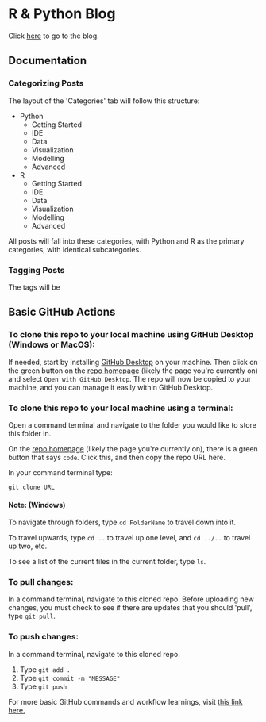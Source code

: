 # R & Python Blog

Click [here](https://csc-ubc-okanagan.github.io/R-Python-Blog/) to go to the blog.

## Documentation 

### Categorizing Posts

The layout of the 'Categories' tab will follow this structure:

- Python
    - Getting Started
    - IDE
    - Data
    - Visualization
    - Modelling
    - Advanced
- R
    - Getting Started
    - IDE
    - Data
    - Visualization
    - Modelling
    - Advanced

All posts will fall into these categories, with Python and R as the primary categories, with identical subcategories. 

### Tagging Posts

The tags will be 

## Basic GitHub Actions

### To clone this repo to your local machine using GitHub Desktop (Windows or MacOS):

If needed, start by installing [GitHub Desktop](https://desktop.github.com/) on your machine. Then click on the green button on the [repo homepage](https://github.com/csc-ubc-okanagan/R-Python-Blog) (likely the page you're currently on) and select `Open with GitHub Desktop`. The repo will now be copied to your machine, and you can manage it easily within GitHub Desktop.


### To clone this repo to your local machine using a terminal:

Open a command terminal and navigate to the folder you would like to store this folder in.

On the [repo homepage](https://github.com/csc-ubc-okanagan/R-Python-Blog) (likely the page you're currently on), there is a green button that says ```code```. Click this, and then copy the repo URL here.

In your command terminal type:

```git clone URL```


#### Note: (Windows) 

To navigate through folders, type ```cd FolderName``` to travel down into it. 

To travel upwards, type ```cd ..``` to travel up one level, and ```cd ../..``` to travel up two, etc. 

To see a list of the current files in the current folder, type ```ls```. 


### To pull changes:

In a command terminal, navigate to this cloned repo. Before uploading new changes, you must check to see if there are updates that you should 'pull', type ```git pull```.


### To push changes:

In a command terminal, navigate to this cloned repo. 

1. Type ```git add .```
2. Type ```git commit -m "MESSAGE"```
3. Type ```git push```


For more basic GitHub commands and workflow learnings, visit [this link here.](https://docs.github.com/en/get-started/using-git/about-git)

